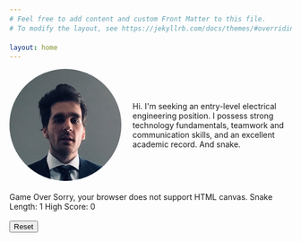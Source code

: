 ```yaml
---
# Feel free to add content and custom Front Matter to this file.
# To modify the layout, see https://jekyllrb.com/docs/themes/#overriding-theme-defaults

layout: home
---
```


<link rel="stylesheet" href="shnake.css">

<div class="my-container" style="display: flex; align-items: center; margin-bottom: 20px;">
    <img src="/wall_street_square.jpg" alt="That's me." width="200" style="border-radius: 50%; margin-right: 20px;"/>
    <div>
        Hi. I'm seeking an entry-level electrical engineering position. I possess strong technology fundamentals, teamwork and communication skills, and an excellent academic record. <span id="shnake-span">And snake.</span>
    </div>
</div>
<div id="shnake-wrapper">
    <div id="shnake">
        <span id="gameOver">Game Over</span>
        <canvas id="snakeCanvas" width="300" height="300">
        Sorry, your browser does not support HTML canvas.
        </canvas>
        <span id="snakeLength">Snake Length: 1</span>
        <span id="highScore">High Score: 0</span>
        <br><br>
        <button type="button" id="resetButton">Reset</button>
    </div>
</div>
<script src="nativeExtensions.js"></script>
<script src="serpent.js"></script>
<script src="game.js"></script>
<script src="play.js"></script>
<script>
var $shnake = document.getElementById("shnake");
var $wrapper = document.getElementById("shnake-wrapper");
var $span = document.getElementById("shnake-span");
var hasMouseOverHandler = true;

$wrapper.addEventListener("mouseover", showShnake);
$wrapper.addEventListener("mouseout", hideShnake);
$wrapper.addEventListener("click", toggleMouseOverEvent);

function toggleMouseOverEvent() {
    if (hasMouseOverHandler) {
        $wrapper.removeEventListener("mouseout", hideShnake);
        hasMouseOverHandler = false;
    } else {
        $wrapper.addEventListener("mouseout", hideShnake);
        hasMouseOverHandler = true;
    }
}

function showShnake() {
    $shnake.style.visibility = "visible";
    $span.style.visibility = "visible";
}

function hideShnake() {
    $shnake.style.visibility = "hidden";
    $span.style.visibility = "hidden";
}
</script>
